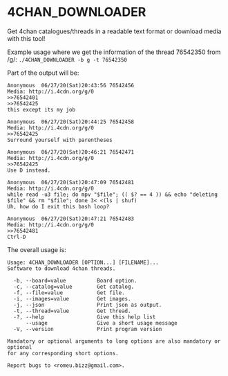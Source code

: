 4CHAN_DOWNLOADER
================

Get 4chan catalogues/threads in a readable text format or download media with this tool!

Example usage where we get the information of the thread 76542350 from /g/:
`./4CHAN_DOWNLOADER -b g -t 76542350`

Part of the output will be:
``` text
Anonymous  06/27/20(Sat)20:43:56 76542456
Media: http://i.4cdn.org/g/0
>>76542401
>>76542425
this except its my job

Anonymous  06/27/20(Sat)20:44:25 76542458
Media: http://i.4cdn.org/g/0
>>76542425
Surround yourself with parentheses

Anonymous  06/27/20(Sat)20:46:21 76542471
Media: http://i.4cdn.org/g/0
>>76542425
Use D instead.

Anonymous  06/27/20(Sat)20:47:09 76542481
Media: http://i.4cdn.org/g/0
while read -u3 file; do mpv "$file"; (( $? == 4 )) && echo "deleting $file" && rm "$file"; done 3< <(ls | shuf)
Uh, how do I exit this bash loop?

Anonymous  06/27/20(Sat)20:47:21 76542483
Media: http://i.4cdn.org/g/0
>>76542481
Ctrl-D
```

The overall usage is:
``` text
Usage: 4CHAN_DOWNLOADER [OPTION...] [FILENAME]...
Software to download 4chan threads.

  -b, --board=value          Board option.
  -c, --catalog=value        Get catalog.
  -f, --file=value           Get file.
  -i, --images=value         Get images.
  -j, --json                 Print json as output.
  -t, --thread=value         Get thread.
  -?, --help                 Give this help list
      --usage                Give a short usage message
  -V, --version              Print program version

Mandatory or optional arguments to long options are also mandatory or optional
for any corresponding short options.

Report bugs to <romeu.bizz@gmail.com>.
```
